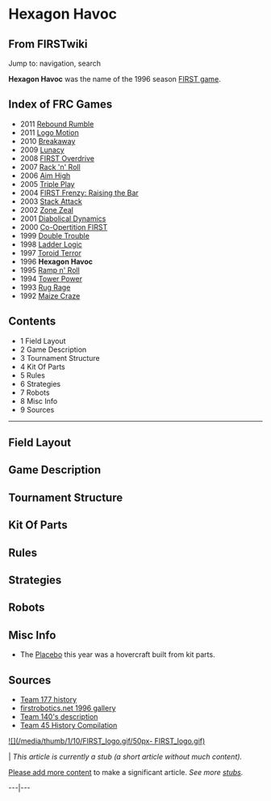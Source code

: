 # Hexagon Havoc

## From FIRSTwiki

Jump to: navigation, search

**Hexagon Havoc** was the name of the 1996 season [FIRST game](FRC_Games "FRC Games").

## Index of FRC Games

- 2011 [Rebound Rumble](Rebound_Rumble "Rebound Rumble")
- 2011 [Logo Motion](Logo_Motion "Logo Motion")
- 2010 [Breakaway](Breakaway "Breakaway")
- 2009 [Lunacy](Lunacy "Lunacy")
- 2008 [FIRST Overdrive](FIRST_Overdrive "FIRST Overdrive")
- 2007 [Rack 'n' Roll](Rack_%27n%27_Roll "Rack 'n' Roll")
- 2006 [Aim High](aim-high)
- 2005 [Triple Play](triple-play)
- 2004 [FIRST Frenzy: Raising the Bar](FIRST_Frenzy:_Raising_the_Bar "FIRST Frenzy: Raising the Bar")
- 2003 [Stack Attack](Stack_Attack "Stack Attack")
- 2002 [Zone Zeal](Zone_Zeal "Zone Zeal")
- 2001 [Diabolical Dynamics](Diabolical_Dynamics "Diabolical Dynamics")
- 2000 [Co-Opertition FIRST](Co-Opertition_FIRST "Co-Opertition FIRST")
- 1999 [Double Trouble](Double_Trouble "Double Trouble")
- 1998 [Ladder Logic](Ladder_Logic "Ladder Logic")
- 1997 [Toroid Terror](Toroid_Terror "Toroid Terror")
- 1996 **Hexagon Havoc**
- 1995 [Ramp n' Roll](Ramp_n%27_Roll "Ramp n' Roll")
- 1994 [Tower Power](Tower_Power "Tower Power")
- 1993 [Rug Rage](Rug_Rage "Rug Rage")
- 1992 [Maize Craze](Maize_Craze "Maize Craze")

## Contents

- 1 Field Layout
- 2 Game Description
- 3 Tournament Structure
- 4 Kit Of Parts
- 5 Rules
- 6 Strategies
- 7 Robots
- 8 Misc Info
- 9 Sources

--------------------------------------------------------------------------------

## Field Layout

## Game Description

## Tournament Structure

## Kit Of Parts

## Rules

## Strategies

## Robots

## Misc Info

- The [Placebo](Placebo "Placebo") this year was a hovercraft built from kit parts.

## Sources

- [Team 177 history](http://www.swindsor.k12.ct.us/Highschool/activities/clubs/first/1996.html "http://www.swindsor.k12.ct.us/Highschool/activities/clubs/first/1996.html")
- [firstrobotics.net 1996 gallery](http://www.firstrobotics.net/96Gallery/index.htm "http://www.firstrobotics.net/96Gallery/index.htm")
- [Team 140's description](http://www.surko.net/first/competition/1996/index.html "http://www.surko.net/first/competition/1996/index.html")
- [Team 45 History Compilation](http://www.technokats.org/historyproject.php "http://www.technokats.org/historyproject.php")

[![](/media/thumb/1/10/FIRST_logo.gif/50px-
FIRST_logo.gif)](Image:FIRST_logo.gif)

| _This article is currently a stub (a short article without much content)._

[Please add more content](http://www.firstwiki.net/index.php?title=Hexagon_Havoc&action=edit "http://www.firstwiki.net/index.php?title=Hexagon_Havoc&action=edit") to make a significant article. _See more [stubs](Special:Shortpages "Special:Shortpages")._

---|---
